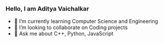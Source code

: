 ### Hello, I am Aditya Vaichalkar 

- 🌱 I’m currently learning Computer Science and Engineering
- 👯 I’m looking to collaborate on Coding projects 
- 💬 Ask me about C++, Python, JavaScript


